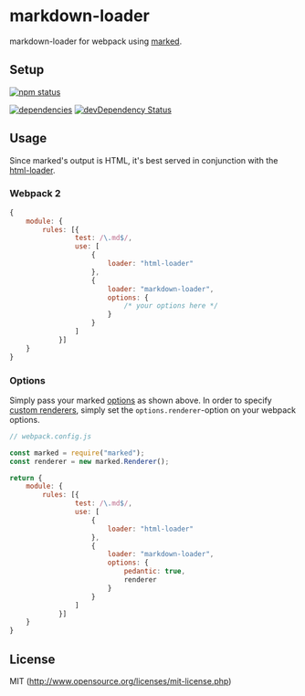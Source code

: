 markdown-loader
===============

markdown-loader for webpack using [marked](https://github.com/chjj/marked).

## Setup

[![npm status](https://nodei.co/npm/markdown-loader.svg?downloads=true&stars=true)](https://npmjs.org/package/markdown-loader)

[![dependencies](https://david-dm.org/peerigon/batch-replace.svg)](http://david-dm.org/peerigon/markdown-loader)
[![devDependency Status](https://david-dm.org/peerigon/batch-replace/dev-status.svg)](https://david-dm.org/peerigon/markdown-loader#info=devDependencies)

## Usage

Since marked's output is HTML, it's best served in conjunction with the [html-loader](https://github.com/webpack/html-loader).

### Webpack 2

```javascript
{
    module: {
        rules: [{
                test: /\.md$/,
                use: [
                    {
                        loader: "html-loader"
                    },
                    {
                        loader: "markdown-loader",
                        options: {
                            /* your options here */
                        }
                    }
                ]
            }]
    }
}
```

### Options

Simply pass your marked [options](https://github.com/chjj/marked#options-1) as shown above.
In order to specify [custom renderers](https://github.com/peerigon/markdown-loader/issues/5), simply set the `options.renderer`-option on your webpack options.

```javascript
// webpack.config.js

const marked = require("marked");
const renderer = new marked.Renderer();

return {
    module: {
        rules: [{
                test: /\.md$/,
                use: [
                    {
                        loader: "html-loader"
                    },
                    {
                        loader: "markdown-loader",
                        options: {
                            pedantic: true,
                            renderer
                        }
                    }
                ]
            }]
    }
}
```
## License

MIT (http://www.opensource.org/licenses/mit-license.php)
